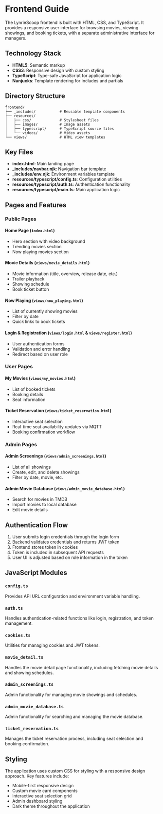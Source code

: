 # Frontend Guide

The LynrieScoop frontend is built with HTML, CSS, and TypeScript. It provides a responsive user interface for browsing movies, viewing showings, and booking tickets, with a separate administrative interface for managers.

## Technology Stack

- **HTML5**: Semantic markup
- **CSS3**: Responsive design with custom styling
- **TypeScript**: Type-safe JavaScript for application logic
- **Nunjucks**: Template rendering for includes and partials

## Directory Structure

```t
frontend/
├── _includes/           # Reusable template components
├── resources/
│   ├── css/             # Stylesheet files
│   ├── images/          # Image assets
│   ├── typescript/      # TypeScript source files
│   └── videos/          # Video assets
└── views/               # HTML view templates
```

## Key Files

- **index.html**: Main landing page
- **_includes/navbar.njk**: Navigation bar template
- **_includes/env.njk**: Environment variables template
- **resources/typescript/config.ts**: Configuration utilities
- **resources/typescript/auth.ts**: Authentication functionality
- **resources/typescript/main.ts**: Main application logic

## Pages and Features

### Public Pages

#### Home Page (`index.html`)

- Hero section with video background
- Trending movies section
- Now playing movies section

#### Movie Details (`views/movie_details.html`)

- Movie information (title, overview, release date, etc.)
- Trailer playback
- Showing schedule
- Book ticket button

#### Now Playing (`views/now_playing.html`)

- List of currently showing movies
- Filter by date
- Quick links to book tickets

#### Login & Registration (`views/login.html` & `views/register.html`)

- User authentication forms
- Validation and error handling
- Redirect based on user role

### User Pages

#### My Movies (`views/my_movies.html`)

- List of booked tickets
- Booking details
- Seat information

#### Ticket Reservation (`views/ticket_reservation.html`)

- Interactive seat selection
- Real-time seat availability updates via MQTT
- Booking confirmation workflow

### Admin Pages

#### Admin Screenings (`views/admin_screenings.html`)

- List of all showings
- Create, edit, and delete showings
- Filter by date, movie, etc.

#### Admin Movie Database (`views/admin_movie_database.html`)

- Search for movies in TMDB
- Import movies to local database
- Edit movie details

## Authentication Flow

1. User submits login credentials through the login form
2. Backend validates credentials and returns JWT token
3. Frontend stores token in cookies
4. Token is included in subsequent API requests
5. User UI is adjusted based on role information in the token

## JavaScript Modules

### `config.ts`

Provides API URL configuration and environment variable handling.

### `auth.ts`

Handles authentication-related functions like login, registration, and token management.

### `cookies.ts`

Utilities for managing cookies and JWT tokens.

### `movie_detail.ts`

Handles the movie detail page functionality, including fetching movie details and showing schedules.

### `admin_screenings.ts`

Admin functionality for managing movie showings and schedules.

### `admin_movie_database.ts`

Admin functionality for searching and managing the movie database.

### `ticket_reservation.ts`

Manages the ticket reservation process, including seat selection and booking confirmation.

## Styling

The application uses custom CSS for styling with a responsive design approach. Key features include:

- Mobile-first responsive design
- Custom movie card components
- Interactive seat selection grid
- Admin dashboard styling
- Dark theme throughout the application
